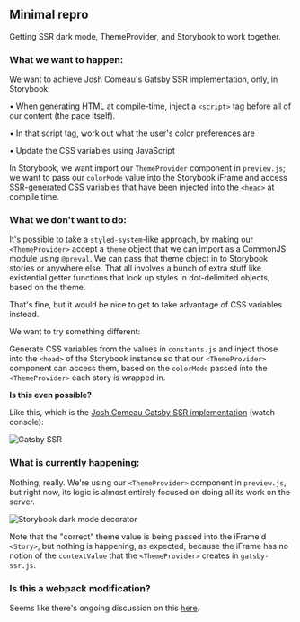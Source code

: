 ## Minimal repro

Getting SSR dark mode, ThemeProvider, and Storybook to work together.

### What we want to happen:

We want to achieve Josh Comeau's Gatsby SSR implementation, only, in Storybook:

• When generating HTML at compile-time, inject a `<script>` tag before all of our content (the page itself).

• In that script tag, work out what the user's color preferences are

• Update the CSS variables using JavaScript

In Storybook, we want import our `ThemeProvider` component in `preview.js`; we want to pass our `colorMode` value into the Storybook iFrame and access SSR-generated CSS variables that have been injected into the `<head>` at compile time.

### What we don't want to do:

It's possible to take a `styled-system`-like approach, by making our `<ThemeProvider>` accept a `theme` object that we can import as a CommonJS module using `@preval`. We can pass that theme object in to Storybook stories or anywhere else. That all involves a bunch of extra stuff like existential getter functions that look up styles in dot-delimited objects, based on the theme.

That's fine, but it would be nice to get to take advantage of CSS variables instead.

We want to try something different:

Generate CSS variables from the values in `constants.js` and inject those into the `<head>` of the Storybook instance so that our `<ThemeProvider>` component can access them, based on the `colorMode` passed into the `<ThemeProvider>` each story is wrapped in.

**Is this even possible?**

Like this, which is the [Josh Comeau Gatsby SSR implementation](https://github.com/joshwcomeau/dark-mode-minimal) (watch console):

![Gatsby SSR](https://media.giphy.com/media/umG2z5DjEOPH8RyDn1/giphy.gif)

### What is currently happening:

Nothing, really. We're using our `<ThemeProvider>` component in `preview.js`, but right now, its logic is almost entirely focused on doing all its work on the server.

![Storybook dark mode decorator](https://media.giphy.com/media/XojJHvbPsoYeB9gGns/giphy.gif)

Note that the "correct" theme value is being passed into the iFrame'd `<Story>`, but nothing is happening, as expected, because the iFrame has no notion of the `contextValue` that the `<ThemeProvider>` creates in `gatsby-ssr.js`.

### Is this a webpack modification?

Seems like there's ongoing discussion on this [here](https://github.com/storybookjs/storybook/issues/12542).
